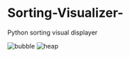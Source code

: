 # Sorting-Visualizer-
Python sorting visual displayer


![bubble](https://user-images.githubusercontent.com/55794946/98977879-20e55580-253f-11eb-977a-febb303151e1.gif)
![heap](https://user-images.githubusercontent.com/55794946/98978930-a9182a80-2540-11eb-8963-09643d6baed2.gif)

